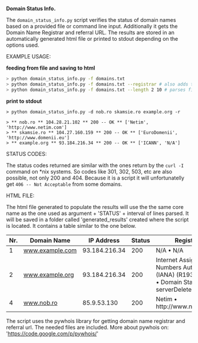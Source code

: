 <strong>Domain Status Info.</strong>

The `domain_status_info.py` script verifies the status of domain names based on a provided file
or command line input. Additionally it gets the Domain Name Registrar and referral URL.
The results are stored in an automatically generated html file or printed to stdout
depending on the options used.

EXAMPLE USAGE:

<strong>feeding from file and saving to html</strong>

```bash
> python domain_status_info.py -f domains.txt
> python domain_status_info.py -f domains.txt --registrar # also adds the registrar column
> python domain_status_info.py -f domains.txt --length 2 10 # parses file from lines 2 to 10
```

<strong>print to stdout</strong>

```
> python domain_status_info.py -d nob.ro skamsie.ro example.org -r

> ** nob.ro ** 104.28.21.102 ** 200 -- OK ** ['Netim', 'http://www.netim.com']
> ** skamsie.ro ** 104.27.160.159 ** 200 -- OK ** ['EuroDomenii', 'http://www.domenii.eu']
> ** example.org ** 93.184.216.34 ** 200 -- OK ** ['ICANN', 'N/A']
```


STATUS CODES:

The status codes returned are similar with the ones return by the <code>curl -I</code> command on *nix systems. So codes like 301, 302, 503, etc are also possible, not only 200 and 404. Because it is a script it will unfortunatelly get <code>406 -- Not  Acceptable</code> from some domains.

HTML FILE:

  The html file generated to populate the results will use the the same core name as the
  one used as argument + 'STATUS' + interval of lines parsed. It will be saved in a folder
  called 'generated_results' created where the script is located. It contains a table similar
  to the one below.

<table id="myTable">
<thead>
  <tr>
    <th>Nr.</th>
    <th>Domain Name</th>
    <th>IP Address</th>
    <th>Status</th>
    <th>Registrar</th>
  </tr>
</thead>
<tbody>
  <tr>
    <td>1</td>
    <td><a href="http://www.example.com">www.example.com</a></td>
    <td>93.184.216.34</td>
    <td>200</td>
    <td>N/A &#8226; N/A</td>
  </tr>
  <tr>
    <td>2</td>
    <td><a href="http://www.example.org">www.example.org</a></td>
    <td>93.184.216.34</td>
    <td>200</td>
    <td>Internet Assigned Numbers Authority (IANA) (R193-LROR) &#8226; Domain Status: serverDeleteProhibited</td>
  </tr>
  <tr>
    <td>4</td>
    <td><a href="http://www.nob.ro">www.nob.ro</a></td>
    <td>85.9.53.130</td>
    <td>200</td>
    <td>Netim &#8226; http://www.netim.com</td>
  </tr>
</tbody>
</table>

The script uses the pywhois library for getting domain name registrar
and referral url. The needed files are included. More about pywhois on:
'https://code.google.com/p/pywhois/'
